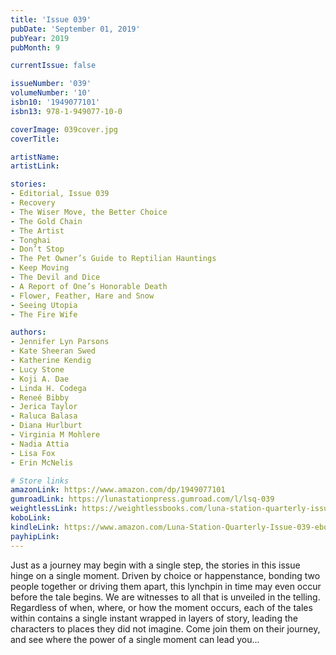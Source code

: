 ```yaml
---
title: 'Issue 039'
pubDate: 'September 01, 2019'
pubYear: 2019
pubMonth: 9

currentIssue: false

issueNumber: '039'
volumeNumber: '10'
isbn10: '1949077101'
isbn13: 978-1-949077-10-0

coverImage: 039cover.jpg
coverTitle: 

artistName: 
artistLink: 

stories:
- Editorial, Issue 039
- Recovery
- The Wiser Move, the Better Choice
- The Gold Chain
- The Artist
- Tonghai
- Don’t Stop
- The Pet Owner’s Guide to Reptilian Hauntings
- Keep Moving
- The Devil and Dice
- A Report of One’s Honorable Death
- Flower, Feather, Hare and Snow
- Seeing Utopia
- The Fire Wife

authors:
- Jennifer Lyn Parsons
- Kate Sheeran Swed
- Katherine Kendig
- Lucy Stone
- Koji A. Dae
- Linda H. Codega
- Reneé Bibby
- Jerica Taylor
- Raluca Balasa
- Diana Hurlburt
- Virginia M Mohlere
- Nadia Attia
- Lisa Fox
- Erin McNelis

# Store links
amazonLink: https://www.amazon.com/dp/1949077101
gumroadLink: https://lunastationpress.gumroad.com/l/lsq-039
weightlessLink: https://weightlessbooks.com/luna-station-quarterly-issue-039/
koboLink: 
kindleLink: https://www.amazon.com/Luna-Station-Quarterly-Issue-039-ebook/dp/B07X1452B3
payhipLink: 
---
```


Just as a journey may begin with a single step, the stories in this issue hinge on a single moment. Driven by choice or happenstance, bonding two people together or driving them apart, this lynchpin in time may even occur before the tale begins. We are witnesses to all that is unveiled in the telling.
Regardless of when, where, or how the moment occurs, each of the tales within contains a single instant wrapped in layers of story, leading the characters to places they did not imagine. Come join them on their journey, and see where the power of a single moment can lead you...
